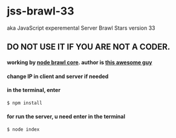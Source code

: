 # jss-brawl-33
aka JavaScript experemental Server Brawl Stars version 33

## DO NOT USE IT IF YOU ARE NOT A **CODER**.

#### working by [node brawl core](https://github.com/tailsjs/nodebrawl-core). author is [this awesome guy](https://github.com/tailsjs)

#### change IP in client and server if needed

#### in the terminal, enter
```bash
$ npm install
```

#### for run the server, u need enter in the terminal
```bash
$ node index
```
